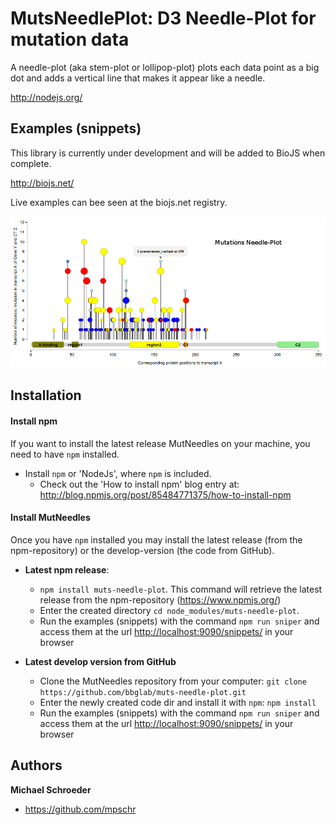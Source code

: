 MutsNeedlePlot: D3 Needle-Plot for mutation data
=================================================

A needle-plot (aka stem-plot or lollipop-plot) plots each data point as a big dot and adds a vertical line that makes it appear like a needle. 

http://nodejs.org/

Examples (snippets)
----------------------

This library is currently under development and will be added to BioJS when complete.

<http://biojs.net/>

Live examples can bee seen at the biojs.net registry.

![Image of a Needle-Plot](mutneedles.png)


Installation
-----------------

#### Install npm

If you want to install the latest release MutNeedles on your machine, you need to have `npm` installed.

  * Install `npm` or 'NodeJs', where `npm` is included.
    * Check out the 'How to install npm' blog entry at: <http://blog.npmjs.org/post/85484771375/how-to-install-npm>


#### Install MutNeedles


Once you have `npm` installed you may install the latest release (from the npm-repository) or the develop-version
(the code from GitHub).

  * **Latest npm release**:
    * ```npm install muts-needle-plot```. This command will retrieve the latest release from the npm-repository (https://www.npmjs.org/)
    * Enter the created directory `cd node_modules/muts-needle-plot`.
    * Run the examples (snippets) with the command `npm run sniper` and access them at the url <http://localhost:9090/snippets/> in your browser

  * **Latest develop version from GitHub**
      * Clone the MutNeedles repository from your computer: ```git clone https://github.com/bbglab/muts-needle-plot.git```
      * Enter the newly created code dir and install it with `npm`: ```npm install```
      * Run the examples (snippets) with the command `npm run sniper` and access them at the url <http://localhost:9090/snippets/> in your browser

Authors
--------

**Michael Schroeder**

+ <https://github.com/mpschr>


